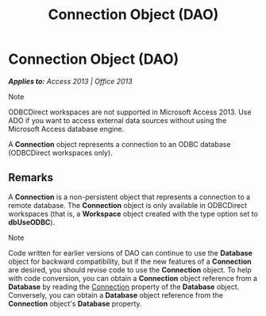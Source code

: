 ﻿---
title: Connection Object (DAO)
TOCTitle: Connection Object
ms:assetid: f469b04e-2539-6b53-31f2-85fe22fcc2fc
ms:mtpsurl: https://msdn.microsoft.com/en-us/library/Ff836694(v=office.15)
ms:contentKeyID: 48548690
ms.date: 09/18/2015
mtps_version: v=office.15
---

# Connection Object (DAO)


_**Applies to:** Access 2013 | Office 2013_


> [!NOTE]
> <P>ODBCDirect workspaces are not supported in Microsoft Access 2013. Use ADO if you want to access external data sources without using the Microsoft Access database engine.</P>



A **Connection** object represents a connection to an ODBC database (ODBCDirect workspaces only).

## Remarks

A **Connection** is a non-persistent object that represents a connection to a remote database. The **Connection** object is only available in ODBCDirect workspaces (that is, a **Workspace** object created with the type option set to **dbUseODBC**).


> [!NOTE]
> <P>Code written for earlier versions of DAO can continue to use the <STRONG>Database</STRONG> object for backward compatibility, but if the new features of a <STRONG>Connection</STRONG> are desired, you should revise code to use the <STRONG>Connection</STRONG> object. To help with code conversion, you can obtain a <STRONG>Connection</STRONG> object reference from a <STRONG>Database</STRONG> by reading the <A href="database-connection-property-dao.md">Connection</A> property of the <STRONG>Database</STRONG> object. Conversely, you can obtain a <STRONG>Database</STRONG> object reference from the <STRONG>Connection</STRONG> object's <STRONG>Database</STRONG> property.</P>


